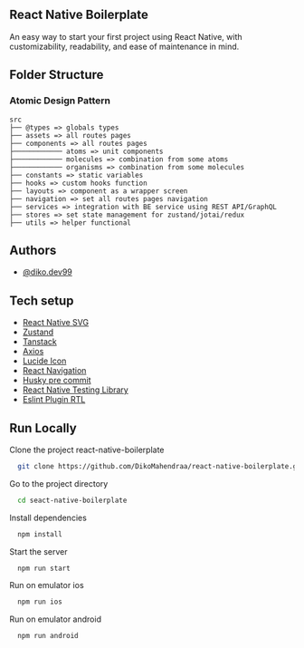 ## React Native Boilerplate

An easy way to start your first project using React Native, with customizability, readability, and ease of maintenance in mind.

## Folder Structure

### **Atomic Design Pattern**

```
src
├── @types => globals types
├── assets => all routes pages
├── components => all routes pages
├──────────── atoms => unit components
├──────────── molecules => combination from some atoms
├──────────── organisms => combination from some molecules
├── constants => static variables
├── hooks => custom hooks function
├── layouts => component as a wrapper screen
├── navigation => set all routes pages navigation
├── services => integration with BE service using REST API/GraphQL
├── stores => set state management for zustand/jotai/redux
├── utils => helper functional
```

## Authors

- [@diko.dev99](https://www.github.com/dikomahendraa)

## Tech setup

- [React Native SVG](https://www.npmjs.com/package/react-native-svg)
- [Zustand](https://github.com/pmndrs/zustand/tree/main/docs)
- [Tanstack](https://tanstack.com/query/v5/docs/framework/react/installation)
- [Axios](https://github.com/axios/axios)
- [Lucide Icon](https://lucide.dev/guide/packages/lucide-react-native)
- [React Navigation](https://reactnavigation.org/docs/getting-started)
- [Husky pre commit](https://typicode.github.io/husky/get-started.html)
- [React Native Testing Library](https://callstack.github.io/react-native-testing-library/docs/start/quick-start)
- [Eslint Plugin RTL](https://github.com/testing-library/eslint-plugin-testing-library)

## Run Locally

Clone the project react-native-boilerplate

```bash
  git clone https://github.com/DikoMahendraa/react-native-boilerplate.git
```

Go to the project directory

```bash
  cd seact-native-boilerplate
```

Install dependencies

```bash
  npm install
```

Start the server

```bash
  npm run start
```

Run on emulator ios

```bash
  npm run ios
```

Run on emulator android

```bash
  npm run android
```
